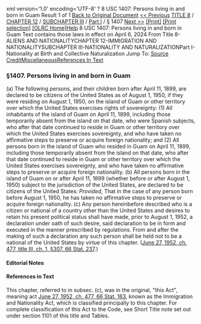 xml version='1.0' encoding='UTF-8' ?
8 USC 1407: Persons living in and born in Guam
 Result 1 of 1
[Back to Original Document](/view.xhtml;jsessionid=EB641F59DC5F7C35E555AD6F87E67FE9)
[<< Previous](#)
 [TITLE 8](/view.xhtml;jsessionid=EB641F59DC5F7C35E555AD6F87E67FE9?req=granuleid%3AUSC-prelim-title8&saved=%7CZ3JhbnVsZWlkOlVTQy1wcmVsaW0tdGl0bGU4LXNlY3Rpb24xNDA3%7C%7C%7C0%7Cfalse%7Cprelim&edition=prelim) / [CHAPTER 12](/view.xhtml;jsessionid=EB641F59DC5F7C35E555AD6F87E67FE9?req=granuleid%3AUSC-prelim-title8-chapter12&saved=%7CZ3JhbnVsZWlkOlVTQy1wcmVsaW0tdGl0bGU4LXNlY3Rpb24xNDA3%7C%7C%7C0%7Cfalse%7Cprelim&edition=prelim) / [SUBCHAPTER III](/view.xhtml;jsessionid=EB641F59DC5F7C35E555AD6F87E67FE9?req=granuleid%3AUSC-prelim-title8-chapter12-subchapter3&saved=%7CZ3JhbnVsZWlkOlVTQy1wcmVsaW0tdGl0bGU4LXNlY3Rpb24xNDA3%7C%7C%7C0%7Cfalse%7Cprelim&edition=prelim) / [Part I](/view.xhtml;jsessionid=EB641F59DC5F7C35E555AD6F87E67FE9?req=granuleid%3AUSC-prelim-title8-chapter12-subchapter3-part1&saved=%7CZ3JhbnVsZWlkOlVTQy1wcmVsaW0tdGl0bGU4LXNlY3Rpb24xNDA3%7C%7C%7C0%7Cfalse%7Cprelim&edition=prelim) / § 1407
 [Next >>](#)
[[Print]](#)
 [[Print selection]](#)
[[OLRC Home]](/browse.xhtml;jsessionid=EB641F59DC5F7C35E555AD6F87E67FE9)[Help](/navHelp.xhtml;jsessionid=EB641F59DC5F7C35E555AD6F87E67FE9)
8 USC 1407: Persons living in and born in Guam
Text contains those laws in effect on April 6, 2024
From Title 8-ALIENS AND NATIONALITYCHAPTER 12-IMMIGRATION AND NATIONALITYSUBCHAPTER III-NATIONALITY AND NATURALIZATIONPart I-Nationality at Birth and Collective Naturalization
Jump To: [Source Credit](#sourcecredit)[Miscellaneous](#miscellaneous-note)[References In Text](#referenceintext-note)
### §1407. Persons living in and born in Guam
(a) The following persons, and their children born after April 11, 1899, are declared to be citizens of the United States as of August 1, 1950, if they were residing on August 1, 1950, on the island of Guam or other territory over which the United States exercises rights of sovereignty:
(1) All inhabitants of the island of Guam on April 11, 1899, including those temporarily absent from the island on that date, who were Spanish subjects, who after that date continued to reside in Guam or other territory over which the United States exercises sovereignty, and who have taken no affirmative steps to preserve or acquire foreign nationality; and
(2) All persons born in the island of Guam who resided in Guam on April 11, 1899, including those temporarily absent from the island on that date, who after that date continued to reside in Guam or other territory over which the United States exercises sovereignty, and who have taken no affirmative steps to preserve or acquire foreign nationality.
(b) All persons born in the island of Guam on or after April 11, 1899 (whether before or after August 1, 1950) subject to the jurisdiction of the United States, are declared to be citizens of the United States: *Provided*, That in the case of any person born before August 1, 1950, he has taken no affirmative steps to preserve or acquire foreign nationality.
(c) Any person hereinbefore described who is a citizen or national of a country other than the United States and desires to retain his present political status shall have made, prior to August 1, 1952, a declaration under oath of such desire, said declaration to be in form and executed in the manner prescribed by regulations. From and after the making of such a declaration any such person shall be held not to be a national of the United States by virtue of this chapter.
([June 27, 1952, ch. 477, title III, ch. 1, §307, 66 Stat. 237](/statviewer.htm?volume=66&page=237).)
#### **Editorial Notes**
#### References in Text
This chapter, referred to in subsec. (c), was in the original, "this Act", meaning act [June 27, 1952, ch. 477, 66 Stat. 163](/statviewer.htm?volume=66&page=163), known as the Immigration and Nationality Act, which is classified principally to this chapter. For complete classification of this Act to the Code, see Short Title note set out under section 1101 of this title and Tables.
